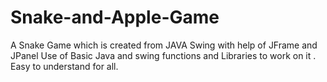 # Snake-and-Apple-Game
A Snake Game which is created from JAVA Swing  with help of JFrame and JPanel
Use of Basic Java and swing functions and Libraries to work on it .
Easy to understand for all.
